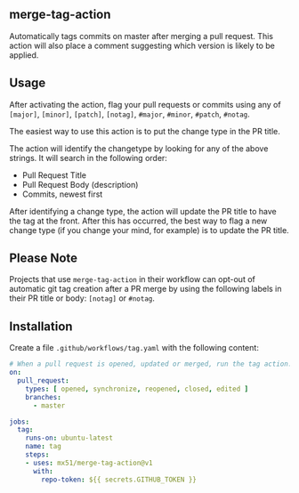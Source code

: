 ## merge-tag-action

Automatically tags commits on master after merging a pull request. This action will also place a comment suggesting which version is likely to be applied.

## Usage

After activating the action, flag your pull requests or commits using any of `[major]`, `[minor]`, `[patch]`, `[notag]`, `#major`, `#minor`, `#patch`, `#notag`.

The easiest way to use this action is to put the change type in the PR title.

The action will identify the changetype by looking for any of the above strings. It will search in the following order:
- Pull Request Title
- Pull Request Body (description)
- Commits, newest first

After identifying a change type, the action will update the PR title to have the tag at the front. After this has occurred, the best way
to flag a new change type (if you change your mind, for example) is to update the PR title.


## Please Note

Projects that use `merge-tag-action` in their workflow can opt-out of automatic git tag creation after a PR merge by using the following labels in their PR title or body: `[notag]` or `#notag`.



## Installation

Create a file `.github/workflows/tag.yaml` with the following content:

```yaml
# When a pull request is opened, updated or merged, run the tag action.
on:
  pull_request:
    types: [ opened, synchronize, reopened, closed, edited ]
    branches:
      - master

jobs:
  tag:
    runs-on: ubuntu-latest
    name: tag
    steps:
    - uses: mx51/merge-tag-action@v1
      with:
        repo-token: ${{ secrets.GITHUB_TOKEN }}
```


